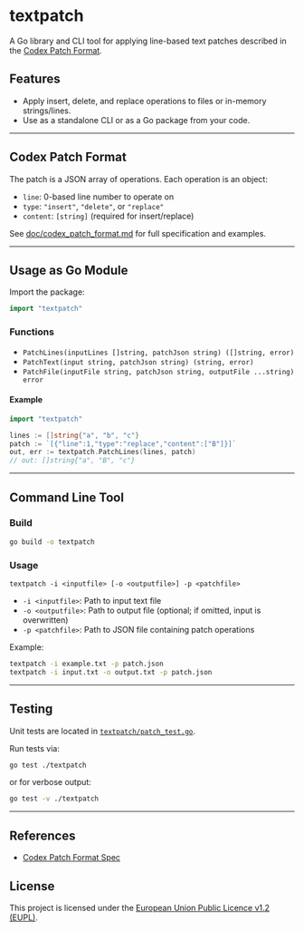 
# textpatch

A Go library and CLI tool for applying line-based text patches described in the [Codex Patch Format](doc/codex_patch_format.md).

## Features

- Apply insert, delete, and replace operations to files or in-memory strings/lines.
- Use as a standalone CLI or as a Go package from your code.

---

## Codex Patch Format

The patch is a JSON array of operations. Each operation is an object:
- `line`: 0-based line number to operate on
- `type`: `"insert"`, `"delete"`, or `"replace"`
- `content`: `[string]` (required for insert/replace)

See [doc/codex_patch_format.md](doc/codex_patch_format.md) for full specification and examples.

---

## Usage as Go Module

Import the package:
```go
import "textpatch"
```

### Functions

- `PatchLines(inputLines []string, patchJson string) ([]string, error)`
- `PatchText(input string, patchJson string) (string, error)`
- `PatchFile(inputFile string, patchJson string, outputFile ...string) error`

#### Example

```go
import "textpatch"

lines := []string{"a", "b", "c"}
patch := `[{"line":1,"type":"replace","content":["B"]}]`
out, err := textpatch.PatchLines(lines, patch)
// out: []string{"a", "B", "c"}
```

---

## Command Line Tool

### Build

```bash
go build -o textpatch
```

### Usage

```
textpatch -i <inputfile> [-o <outputfile>] -p <patchfile>
```
- `-i <inputfile>`: Path to input text file
- `-o <outputfile>`: Path to output file (optional; if omitted, input is overwritten)
- `-p <patchfile>`: Path to JSON file containing patch operations

Example:

```bash
textpatch -i example.txt -p patch.json
textpatch -i input.txt -o output.txt -p patch.json
```

---

## Testing

Unit tests are located in [`textpatch/patch_test.go`](textpatch/patch_test.go).

Run tests via:

```bash
go test ./textpatch
```
or for verbose output:
```bash
go test -v ./textpatch
```

---

## References

- [Codex Patch Format Spec](doc/codex_patch_format.md)

## License

This project is licensed under the [European Union Public Licence v1.2 (EUPL)](https://joinup.ec.europa.eu/collection/eupl/eupl-text-eupl-12).
